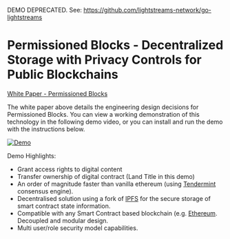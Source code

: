 DEMO DEPRECATED. See: https://github.com/lightstreams-network/go-lightstreams

# Permissioned Blocks - Decentralized Storage with Privacy Controls for Public Blockchains

[White Paper - Permissioned Blocks](https://github.com/autocontracts/permissioned-blocks/blob/master/whitepaper.md) 

The white paper above details the engineering design decisions for Permissioned Blocks. You can view a working demonstration of this technology in the following demo video, or you can install and run the demo with the instructions below.

[![Demo](images/video-thumbnail.png)](https://www.youtube.com/watch?v=Zt9DIopmzbA)
<br>

Demo Highlights:

- Grant access rights to digital content   
- Transfer ownership of digital contract (Land Title in this demo)
- An order of magnitude faster than vanilla ethereum (using [Tendermint](https://tendermint.com/) consensus engine).
- Decentralised solution using a fork of [IPFS](https://ipfs.io/) for the secure storage of smart contract state information.
- Compatible with any Smart Contract based blockchain (e.g. [Ethereum](https://www.ethereum.org/). Decoupled and modular design.
- Multi user/role security model capabilities.  

